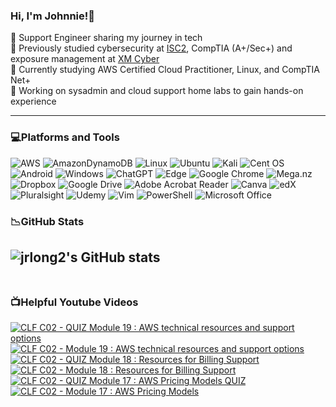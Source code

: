 ### Hi, I'm Johnnie!👋

🔭 Support Engineer sharing my journey in tech<br>
🌱 Previously studied cybersecurity at [ISC2](https://www.credly.com/badges/e07a7a79-7ca7-4d21-ad2c-7ffab830f546/public_url), CompTIA (A+/Sec+) and exposure management at [XM Cyber](https://www.credly.com/badges/a88d5a1b-45b3-46b6-ba61-88fa45bb91ea/public_url)<br>
👯 Currently studying AWS Certified Cloud Practitioner, Linux, and CompTIA Net+<br>
🤔 Working on sysadmin and cloud support home labs to gain hands-on experience

---
### 💻Platforms and Tools
![AWS](https://img.shields.io/badge/AWS-%23FF9900.svg?style=for-the-badge&logo=amazon-aws&logoColor=white)
![AmazonDynamoDB](https://img.shields.io/badge/Amazon%20DynamoDB-4053D6?style=for-the-badge&logo=Amazon%20DynamoDB&logoColor=white)
![Linux](https://img.shields.io/badge/Linux-FCC624?style=for-the-badge&logo=linux&logoColor=black)
![Ubuntu](https://img.shields.io/badge/Ubuntu-E95420?style=for-the-badge&logo=ubuntu&logoColor=white)
![Kali](https://img.shields.io/badge/Kali-268BEE?style=for-the-badge&logo=kalilinux&logoColor=white)
![Cent OS](https://img.shields.io/badge/cent%20os-002260?style=for-the-badge&logo=centos&logoColor=F0F0F0)
![Android](https://img.shields.io/badge/Android-3DDC84?style=for-the-badge&logo=android&logoColor=white)
![Windows](https://img.shields.io/badge/Windows-0078D6?style=for-the-badge&logo=windows&logoColor=white)
![ChatGPT](https://img.shields.io/badge/chatGPT-74aa9c?style=for-the-badge&logo=openai&logoColor=white)
![Edge](https://img.shields.io/badge/Edge-0078D7?style=for-the-badge&logo=Microsoft-edge&logoColor=white)
![Google Chrome](https://img.shields.io/badge/Google%20Chrome-4285F4?style=for-the-badge&logo=GoogleChrome&logoColor=white)
![Mega.nz](https://img.shields.io/badge/Mega-%23D90007.svg?style=for-the-badge&logo=Mega&logoColor=white)
![Dropbox](https://img.shields.io/badge/Dropbox-%233B4D98.svg?style=for-the-badge&logo=Dropbox&logoColor=white)
![Google Drive](https://img.shields.io/badge/Google%20Drive-4285F4?style=for-the-badge&logo=googledrive&logoColor=white)
![Adobe Acrobat Reader](https://img.shields.io/badge/Adobe%20Acrobat%20Reader-EC1C24.svg?style=for-the-badge&logo=Adobe%20Acrobat%20Reader&logoColor=white)
![Canva](https://img.shields.io/badge/Canva-%2300C4CC.svg?style=for-the-badge&logo=Canva&logoColor=white)
![edX](https://img.shields.io/badge/edX-%2302262B.svg?style=for-the-badge&logo=edX&logoColor=white)
![Pluralsight](https://img.shields.io/badge/Pluralsight-EE3057?style=for-the-badge&logo=pluralsight&logoColor=white)
![Udemy](https://img.shields.io/badge/Udemy-A435F0?style=for-the-badge&logo=Udemy&logoColor=white)
![Vim](https://img.shields.io/badge/VIM-%2311AB00.svg?style=for-the-badge&logo=vim&logoColor=white)
![PowerShell](https://img.shields.io/badge/PowerShell-%235391FE.svg?style=for-the-badge&logo=powershell&logoColor=white)
![Microsoft Office](https://img.shields.io/badge/Microsoft_Office-D83B01?style=for-the-badge&logo=microsoft-office&logoColor=white)
<br>
### 📉GitHub Stats
![jrlong2's GitHub stats](https://github-readme-stats.vercel.app/api?username=jrlong2&count_private=true&show_icons=true&theme=midnight-purple&hide_rank=false)<br>
<br>
---
### 📺Helpful Youtube Videos

<!-- BEGIN YOUTUBE-CARDS -->
[![CLF C02 - QUIZ Module 19 : AWS technical resources and support options](https://ytcards.demolab.com/?id=M5J4q5PREGw&title=CLF+C02+-+QUIZ+Module+19+%3A+AWS+technical+resources+and+support+options&lang=en&timestamp=1705554871&background_color=%230d1117&title_color=%23ffffff&stats_color=%23dedede&max_title_lines=1&width=250&border_radius=5 "CLF C02 - QUIZ Module 19 : AWS technical resources and support options")](https://www.youtube.com/watch?v=M5J4q5PREGw)
[![CLF C02 - Module 19 : AWS technical resources and support options](https://ytcards.demolab.com/?id=i0ghRslCiWA&title=CLF+C02+-+Module+19+%3A+AWS+technical+resources+and+support+options&lang=en&timestamp=1705553753&background_color=%230d1117&title_color=%23ffffff&stats_color=%23dedede&max_title_lines=1&width=250&border_radius=5 "CLF C02 - Module 19 : AWS technical resources and support options")](https://www.youtube.com/watch?v=i0ghRslCiWA)
[![CLF C02 - QUIZ Module 18 : Resources for Billing Support](https://ytcards.demolab.com/?id=qzPb9dIQcC4&title=CLF+C02+-+QUIZ+Module+18+%3A+Resources+for+Billing+Support&lang=en&timestamp=1705545100&background_color=%230d1117&title_color=%23ffffff&stats_color=%23dedede&max_title_lines=1&width=250&border_radius=5 "CLF C02 - QUIZ Module 18 : Resources for Billing Support")](https://www.youtube.com/watch?v=qzPb9dIQcC4)
[![CLF C02 - Module 18 : Resources for Billing Support](https://ytcards.demolab.com/?id=ZWMZBdT8Low&title=CLF+C02+-+Module+18+%3A+Resources+for+Billing+Support&lang=en&timestamp=1705490665&background_color=%230d1117&title_color=%23ffffff&stats_color=%23dedede&max_title_lines=1&width=250&border_radius=5 "CLF C02 - Module 18 : Resources for Billing Support")](https://www.youtube.com/watch?v=ZWMZBdT8Low)
[![CLF C02 - QUIZ Module 17 : AWS Pricing Models QUIZ](https://ytcards.demolab.com/?id=vrgf6H6rBvM&title=CLF+C02+-+QUIZ+Module+17+%3A+AWS+Pricing+Models+QUIZ&lang=en&timestamp=1705484600&background_color=%230d1117&title_color=%23ffffff&stats_color=%23dedede&max_title_lines=1&width=250&border_radius=5 "CLF C02 - QUIZ Module 17 : AWS Pricing Models QUIZ")](https://www.youtube.com/watch?v=vrgf6H6rBvM)
[![CLF C02 - Module 17 : AWS Pricing Models](https://ytcards.demolab.com/?id=IwUtDyhBZ20&title=CLF+C02+-+Module+17+%3A+AWS+Pricing+Models&lang=en&timestamp=1705483254&background_color=%230d1117&title_color=%23ffffff&stats_color=%23dedede&max_title_lines=1&width=250&border_radius=5 "CLF C02 - Module 17 : AWS Pricing Models")](https://www.youtube.com/watch?v=IwUtDyhBZ20)
<!-- END YOUTUBE-CARDS -->





